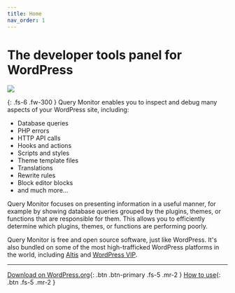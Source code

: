 ```yaml
---
title: Home
nav_order: 1
---
```


# The developer tools panel for WordPress

![](/assets/banner-1544x500.png)

{: .fs-6 .fw-300 }
Query Monitor enables you to inspect and debug many aspects of your WordPress site, including:

* Database queries
* PHP errors
* HTTP API calls
* Hooks and actions
* Scripts and styles
* Theme template files
* Translations
* Rewrite rules
* Block editor blocks
* and much more...

Query Monitor focuses on presenting information in a useful manner, for example by showing database queries grouped by the plugins, themes, or functions that are responsible for them. This allows you to efficiently determine which plugins, themes, or functions are performing poorly.

Query Monitor is free and open source software, just like WordPress. It's also bundled on some of the most high-trafficked WordPress platforms in the world, including [Altis](https://www.altis-dxp.com/) and [WordPress VIP](https://wpvip.com/).

---

[Download on WordPress.org](https://wordpress.org/plugins/query-monitor/){: .btn .btn-primary .fs-5 .mr-2 }
[How to use](/wordpress-debugging/how-to-use/){: .btn .fs-5 .mr-2 }
